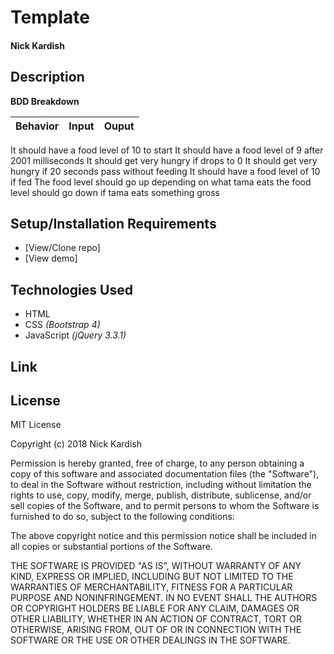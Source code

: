 # **Template**

#### Nick Kardish

## Description



**BDD Breakdown**

Behavior | Input | Ouput
------------ | ------------- | -------------
It should have a food level of 10 to start
It should have a food level of 9 after 2001 milliseconds
It should get very hungry if drops to 0
It should get very hungry if 20 seconds pass without feeding
It should have a food level of 10 if fed
The food level should go up depending on what tama eats
the food level should go down if tama eats something gross

## Setup/Installation Requirements

* [View/Clone repo]
* [View demo]

## Technologies Used

* HTML
* CSS _(Bootstrap 4)_
* JavaScript _(jQuery 3.3.1)_

## Link



## License

MIT License

Copyright (c) 2018 Nick Kardish

Permission is hereby granted, free of charge, to any person obtaining a copy
of this software and associated documentation files (the "Software"), to deal
in the Software without restriction, including without limitation the rights
to use, copy, modify, merge, publish, distribute, sublicense, and/or sell
copies of the Software, and to permit persons to whom the Software is
furnished to do so, subject to the following conditions:

The above copyright notice and this permission notice shall be included in all
copies or substantial portions of the Software.

THE SOFTWARE IS PROVIDED "AS IS", WITHOUT WARRANTY OF ANY KIND, EXPRESS OR
IMPLIED, INCLUDING BUT NOT LIMITED TO THE WARRANTIES OF MERCHANTABILITY,
FITNESS FOR A PARTICULAR PURPOSE AND NONINFRINGEMENT. IN NO EVENT SHALL THE
AUTHORS OR COPYRIGHT HOLDERS BE LIABLE FOR ANY CLAIM, DAMAGES OR OTHER
LIABILITY, WHETHER IN AN ACTION OF CONTRACT, TORT OR OTHERWISE, ARISING FROM,
OUT OF OR IN CONNECTION WITH THE SOFTWARE OR THE USE OR OTHER DEALINGS IN THE
SOFTWARE.
